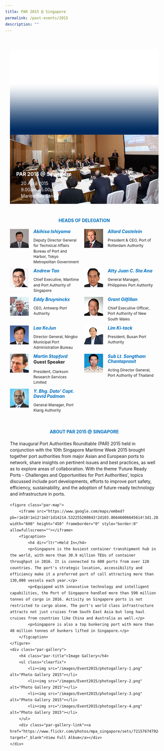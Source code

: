 ```yaml
---
title: PAR 2015 @ Singapore
permalink: /past-events/2015
description: ""
---
```

<style type="text/css">
	body {font-size:14px;line-height:1.42857143;}
	h1, h2, h3, h4, h5, h6 {line-height:1.1;}
	a[href$=".pdf"] {margin-left:0;}
	a[href$=".pdf"]:before {display:none;}
	.content ol {font-size:inherit;}
	.content p {margin:0 0 15px;font-size:inherit;line-height:inherit;}
	.content li, .content ol li {margin:0;font-size:inherit;line-height:inherit;}
	.mobile {display:block!important;}
	.desktop {display:none!important;}
	.navbar-end, .is-search-bar {display:none;}
	#main-content .bp-section {padding:0;}
	#main-content .bp-section-pagetitle {display:none;}
	#main-content .bp-container {width:100%;max-width:100%;min-height:250px;padding:0!important;}
	#main-content .bp-container .row {margin:0;}
	#main-content .bp-container .col {padding:0;}
	#main-content .col.is-8 {width:100%;margin:0;}
	#main-content .col.is-2.has-side-nav {display:none;}
	#main-content .bp-dropdown-button {background:#0fa678;color:#fff;text-transform: uppercase;}
	#main-content .bp-dropdown-button:hover, #main-content .bp-dropdown-button:focus {color:#fff;text-decoration:none;}
	@media(min-width:1280px) {
		.mobile {display:none!important;}
		.desktop {display:block!important;}
	}
	
	.par-main {padding:35px 15px;margin:0 auto;}
	.par-main .par-list-none {list-style:none;margin:0;}
	@media(min-width:992px) {
		.par-main {max-width:970px;}
	}
	@media(min-width:1024px) {
		.par-main {padding:35px 0;}
	}
	@media(min-width:1440px) {
		.par-main {max-width:1280px;}
	}
	
	figure {margin:0!important;}
	figcaption {font-style:normal!important;text-align:left;}
	.tab {margin:0 0 40px;}
	.tab-nav {position:absolute;display:none;width:300px;height:385px;z-index:9;overflow-y:auto;}
	.tab-nav>ul {list-style:none;padding:0;margin:0;}
	.tab-nav>ul>li {margin:0!important;}
	.tab-nav>ul>li+li {border-top:1px solid #fff;}
	.tab-nav>ul>li>a {position:relative;display:block;height:96px;padding:15px 45px 15px 30px;margin:0;font-size:20px;font-weight:700;background:#002b5f;color:#fff;text-decoration:none;text-transform:uppercase;}
	.tab-nav>ul>li>a:hover, .tab-nav>ul>li>a:focus {color:#fff;text-decoration:none;}
	.tab-nav>ul>li.active>a {background:#0fa678;}
	.tab-nav>ul>li.active>a:before {position:absolute;display:block;content:'';top:50%;right:15px;border-style: solid;border-width:10px 0 10px 15px;border-color: transparent transparent transparent #fff;transform:translateY(-50%);}
	.tab>.tab-content {position:relative;margin:0!important;border:0;}
	.tab>.tab-content>img.overlay {position:absolute;top:0;left:0;}
	.tab>.tab-content>figcaption {position:absolute;bottom:0;left:0;padding:20px;color:#fff;}
	.tab>.tab-content>figcaption>h3 {margin:0 0 10px;font-size:16px;font-weight:700;color:#fff;}
	.tab>.tab-content>figcaption>ul {list-style:none;padding:0;margin:0;}
	.tab>.tab-content>figcaption>ul>li {margin:0;}
	.tab>.tab-content>figcaption>ul>li>i {margin:0 15px 0 0;}
	.par-title {margin:40px 0 20px!important;font-size:14px;font-weight:700;color:#0071c0!important;text-align:center;text-transform:uppercase;}
	.par-delegate-list {display:flex;flex-wrap:wrap;list-style:none!important;padding:0;margin:0!important;}
	.par-delegate-list>li {width:100%;margin:0;}
	.par-delegate {position:relative;}
	.par-delegate>img {position:absolute;width:60px!important;margin:0 15px 0 0!important;top:0;left:0;}
	.par-delegate>figcaption {padding:0 0 0 75px;min-height:60px;}
	.par-delegate>figcaption>h5 {margin:0;font-size:14px;font-weight:700;color:#0071c0;}
	.par-delegate>figcaption>strong {display:block;}
	.par-delegate>figcaption>p {font-size:12px;}
	.par-map {display:flex;flex-wrap:wrap;background:#e3e3e3;}
	.par-map>iframe {width:100%;}
	.par-map>figcaption {width:100%;padding:30px;}
	.par-map>figcaption>h4 {font-size:14px;font-weight:700;color:#0071c0!important;text-transform:uppercase;}
	.par-gallery {position:relative;}
	.par-gallery>ul {display:flex;flex-wrap:wrap;list-style:none;padding:0;margin:0;}
	.par-gallery>ul>li {width:100%;padding:0 5px;}
	.par-gallery>ul>li>img {border: 7px solid #f2f2f2;}
	.par-gallery-link>a{position:absolute;top:0;right:0;color: #0071c0;font-weight: 700;text-decoration:none;}
	@media(min-width:480px) {
		.par-gallery>ul>li {width:50%;}
	}
	@media(min-width:768px) {
		.par-delegate-list>li {width:50%;}
		.par-delegate>figcaption {padding:0 15px 0 75px;}
		.par-gallery>ul>li {width:33.3333%;}
	}
	@media(min-width:992px) {
		.par-delegate-list>li {width:25%;}
		.par-gallery>ul>li {width:25%;}
	}
	@media(min-width:1024px) {
		.tab {position:relative;height:385px;overflow:hidden;}
		.tab-nav {display:block;}
		.tab>.tab-content {margin:0 0 0 300px!important;}
		.par-title {font-size:20px;text-align:left;}
		.par-map>iframe, .par-map>figcaption {width:50%;}
		.par-map>figcaption>h4 {font-size:20px;}
	}
	@media(min-width:1440px) {
		.tab {position:relative;height:520px;overflow:hidden;}
		.tab-nav {width:375px;height:520px;}
		.tab-nav>ul>li>a {height:130px;}
		.tab>.tab-content {margin:0 0 0 375px!important;}
	}
</style>
<div class="par-main">
	<div class="tab">
		<div class="tab-nav">
			<ul>
				<li><a href="/past-events/2021">PAR 2021 @ Antwerp</a></li>
				<li><a href="/past-events/2020">PAR 2020</a></li>
				<li><a href="/past-events/2019">PAR 2019 @ Kobe</a></li>
				<li><a href="/past-events/2018">PAR 2018 @ Long Beach</a></li>
				<li><a href="/past-events/2017">PAR 2017 @ Ningbo</a></li>
				<li><a href="/past-events/2016">PAR 2016 @ Rotterdam</a></li>
				<li class="active"><a href="/past-events/2015">PAR 2015 @ Singapore</a></li>
			</ul>
		</div>
		<figure class="tab-content">
			<img src="/images/Shared/bg-past-events-overlay-m.png" class="overlay is-hidden-desktop"/>
			<img src="/images/Shared/bg-past-events-overlay-d.png" class="overlay is-hidden-touch"/>
			<img src="/images/Event2015/bg-past-events-m.jpg" class="is-hidden-desktop"/>
			<img src="/images/Event2015/bg-past-events-d.jpg" class="is-hidden-touch"/>
			<figcaption>
				<h3>PAR 2015 @ Singapore</h3>
				<ul>
					<li><i class="sgds-icon sgds-icon-calendar"></i>20 April 2015</li>
					<li><i class="sgds-icon sgds-icon-clock"></i>9.00am - 5.00pm</li>
					<li><i class="sgds-icon sgds-icon-place"></i>Marina Bay Sands</li>
				</ul>
			</figcaption>
		</figure>
	</div>
	<h4 class="par-title">Heads of Delegation</h4>
	<ul class="par-delegate-list">
		<li>
			<figure class="par-delegate">
				<img src="/images/Event2015/Delegation/akihisa-ishiyama.png" alt="Akihisa Ishiyama"/>
				<figcaption>
					<h5>Akihisa Ishiyama</h5>
					<p>Deputy Director General for Technical Affairs Bureau of Port and Harbor, Tokyo Metropolitan Government</p>
				</figcaption>
			</figure>
		</li>
		<li>
			<figure class="par-delegate">
				<img src="/images/Event2015/Delegation/allard-castelein.png" alt="Allard Castelein"/>
				<figcaption>
					<h5>Allard Castelein</h5>
					<p>President & CEO, Port of Rotterdam Authority</p>
				</figcaption>
			</figure>
		</li>
		<li>
			<figure class="par-delegate">
				<img src="/images/Event2015/Delegation/andrew-tan.png" alt="Andrew Tan"/>
				<figcaption>
					<h5>Andrew Tan</h5>
					<p>Chief Executive, Maritime and Port Authority of Singapore</p>
				</figcaption>
			</figure>
		</li>
		<li>
			<figure class="par-delegate">
				<img src="/images/Event2015/Delegation/atty-juan-c-sta-ana.png" alt="Atty Juan C. Sta Ana"/>
				<figcaption>
					<h5>Atty Juan C. Sta Ana</h5>
					<p>General Manager, Philippines Port Authority</p>
				</figcaption>
			</figure>
		</li>
		<li>
			<figure class="par-delegate">
				<img src="/images/Event2015/Delegation/eddy-bruyninckx.png" alt="Eddy Bruyninckx"/>
				<figcaption>
					<h5>Eddy Bruyninckx</h5>
					<p>CEO, Antwerp Port Authority</p>
				</figcaption>
			</figure>
		</li>
		<li>
			<figure class="par-delegate">
				<img src="/images/Event2015/Delegation/grant-gilfillan.png" alt="Grant Gilfillan"/>
				<figcaption>
					<h5>Grant Gilfillan</h5>
					<p>Chief Executive Officer, Port Authority of New South Wales</p>
				</figcaption>
			</figure>
		</li>
		<li>
			<figure class="par-delegate">
				<img src="/images/Event2015/Delegation/lao-ke-jun.png" alt="Lao KeJun"/>
				<figcaption>
					<h5>Lao KeJun</h5>
					<p>Director General, Ningbo Municipal Port Administration Bureau</p>
				</figcaption>
			</figure>
		</li>
		<li>
			<figure class="par-delegate">
				<img src="/images/Event2015/Delegation/lim-ki-tack.png" alt="Lim Ki-tack"/>
				<figcaption>
					<h5>Lim Ki-tack</h5>
					<p>President, Busan Port Authority</p>
				</figcaption>
			</figure>
		</li>
		<li>
			<figure class="par-delegate">
				<img src="/images/Event2015/Delegation/martin-stopford.png" alt="Martin Stopford"/>
				<figcaption>
					<h5>Martin Stopford</h5>
					<strong>Guest Speaker</strong>
					<p>President, Clarkson Research Services Limited</p>
				</figcaption>
			</figure>
		</li>
		<li>
			<figure class="par-delegate">
				<img src="/images/Event2015/Delegation/sub-lt-songtham-chantaprasit.png" alt="Sub Lt. Songtham Chantaprasit"/>
				<figcaption>
					<h5>Sub Lt. Songtham Chantaprasit</h5>
					<p>Acting Director General, Port Authority of Thailand</p>
				</figcaption>
			</figure>
		</li>
		<li>
			<figure class="par-delegate">
				<img src="/images/Event2015/Delegation/y-bhg-dato-capt-david-padman.png" alt="Y. Bhg. Dato’ Capt. David Padman"/>
				<figcaption>
					<h5>Y. Bhg. Dato’ Capt. David Padman</h5>
					<p>General Manager, Port Klang Authority</p>
				</figcaption>
			</figure>
		</li>
	</ul>
	<h4 class="par-title">ABOUT PAR 2015 @ SINGAPORE</h4>
	<p>The inaugural Port Authorities Roundtable (PAR) 2015 held in conjunction with the 10th Singapore Maritime Week 2015 brought together port authorities from major Asian and European ports to network, share insights on pertinent issues and best practices, as well as to explore areas of collaboration.  With the theme ‘Future Ready Ports - Challenges and Opportunities for Port Authorities’, topics discussed include port developments, efforts to improve port safety, efficiency, sustainability, and the adoption of future-ready technology and infrastructure in ports.</p>
	
	<figure class="par-map">
		<iframe src="https://www.google.com/maps/embed?pb=!1m18!1m12!1m3!1d14214.532255280843!2d103.86646006645614!3d1.2830557751495613!2m3!1f0!2f0!3f0!3m2!1i1024!2i768!4f13.1!3m3!1m2!1s0x31da19ee4cc09203%3A0x26c9afefa555dd7!2sMarina%20Bay%20Sands%20Singapore!5e0!3m2!1sen!2ssg!4v1656646875823!5m2!1sen!2ssg" width="600" height="450" frameborder="0" style="border:0" allowfullscreen=""></iframe>
		<figcaption>
			<h4 dir="ltr">Held In</h4>
			<p>Singapore is the busiest container transhipment hub in the world, with more than 30.9 million TEUs of container throughput in 2016. It is connected to 600 ports from over 120 countries. The port's strategic location, accessibility and efficiency make it a preferred port of call attracting more than 130,000 vessels each year.</p>
			<p>Equipped with innovative technology and intelligent capabilities, the Port of Singapore handled more than 590 million tonnes of cargo in 2016. Activity on Singapore ports is not restricted to cargo alone. The port's world class infrastructure attracts not just cruises from South East Asia but long haul cruises from countries like China and Australia as well.</p>
			<p>Singapore is also a top bunkering port with more than 48 million tonnes of bunkers lifted in Singapore.</p>
		</figcaption>
	</figure>
	<div class="par-gallery">
		<h4 class="par-title">Image Gallery</h4>
		<ul class="clearfix">
			<li><img src="/images/Event2015/photogallery-1.png" alt="Photo Gallery 2015"></li>
			<li><img src="/images/Event2015/photogallery-2.png" alt="Photo Gallery 2015"></li>
			<li><img src="/images/Event2015/photogallery-3.png" alt="Photo Gallery 2015"></li>
			<li><img src="/images/Event2015/photogallery-4.png" alt="Photo Gallery 2015"></li>
		</ul>
		<div class="par-gallery-link"><a href="https://www.flickr.com/photos/mpa_singapore/sets/72157674792445302" target="_blank">View Full Album</a></div>
	</div>
</div>

